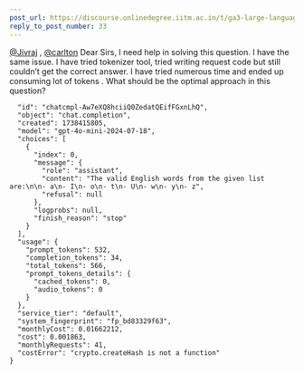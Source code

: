```yaml
---
post_url: https://discourse.onlinedegree.iitm.ac.in/t/ga3-large-language-models-discussion-thread-tds-jan-2025/163247/60
reply_to_post_number: 33
---
```

[@Jivraj](/u/jivraj) , [@carlton](/u/carlton) Dear Sirs, I need help in solving this question. I have the same issue. I have tried tokenizer tool, tried writing request code but still couldn’t get the correct answer. I have tried numerous time and ended up consuming lot of tokens . What should be the optimal approach in this question?

```
  "id": "chatcmpl-Aw7eXQ8hciiQ0ZedatQEifFGxnLhQ",
  "object": "chat.completion",
  "created": 1738415805,
  "model": "gpt-4o-mini-2024-07-18",
  "choices": [
    {
      "index": 0,
      "message": {
        "role": "assistant",
        "content": "The valid English words from the given list are:\n\n- a\n- I\n- o\n- t\n- U\n- w\n- y\n- z",
        "refusal": null
      },
      "logprobs": null,
      "finish_reason": "stop"
    }
  ],
  "usage": {
    "prompt_tokens": 532,
    "completion_tokens": 34,
    "total_tokens": 566,
    "prompt_tokens_details": {
      "cached_tokens": 0,
      "audio_tokens": 0
    }
  },
  "service_tier": "default",
  "system_fingerprint": "fp_bd83329f63",
  "monthlyCost": 0.01662212,
  "cost": 0.001863,
  "monthlyRequests": 41,
  "costError": "crypto.createHash is not a function"
}

```